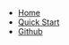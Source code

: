 - [Home](README.md)
- [Quick Start](quickstart.md)
- [Github](https://github.com/iamkhattar/stego-tool)
